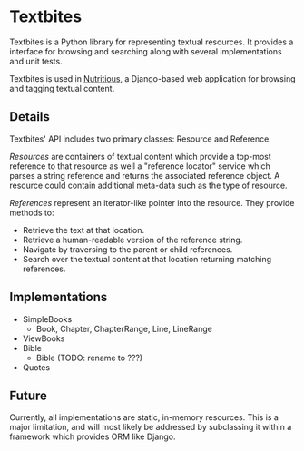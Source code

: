 Textbites
=========
Textbites is a Python library for representing textual resources. It provides a interface for browsing and searching along with several implementations and unit tests.

Textbites is used in [Nutritious][1], a Django-based web application for browsing and tagging textual content.

[1]: http://github.com/jplehmann/nutritious


Details
-------
Textbites' API includes two primary classes: Resource and Reference.

*Resources* are containers of textual content which provide a top-most reference to that resource as well a "reference locator" service which parses a string reference and returns the associated reference object.  A resource could contain additional meta-data such as the type of resource.

*References* represent an iterator-like pointer into the resource. They provide methods to:

* Retrieve the text at that location.
* Retrieve a human-readable version of the reference string.
* Navigate by traversing to the parent or child references.
* Search over the textual content at that location returning matching references.


Implementations
---------------
* SimpleBooks
  * Book, Chapter, ChapterRange, Line, LineRange
* ViewBooks
* Bible
  * Bible (TODO: rename to ???)
* Quotes


Future
------
Currently, all implementations are static, in-memory resources. This is a major limitation, and will most likely be addressed by subclassing it within a framework which provides ORM like Django.


